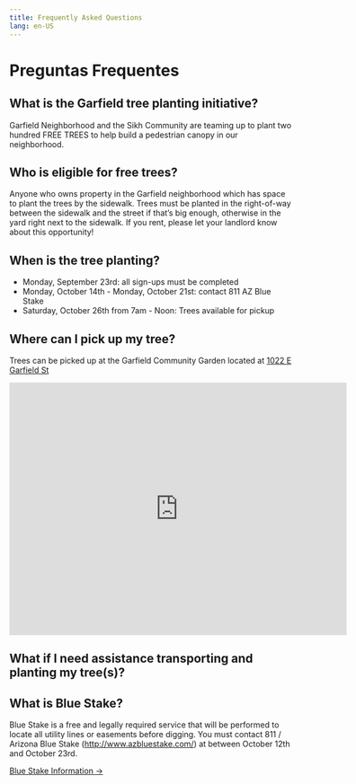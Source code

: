 ```yaml
---
title: Frequently Asked Questions
lang: en-US
---
```

# Preguntas Frequentes
<contact/>

## What is the Garfield tree planting initiative?
Garfield Neighborhood and the Sikh Community are teaming up to plant two hundred FREE TREES to help build a pedestrian canopy in our neighborhood.

## Who is eligible for free trees?
Anyone who owns property in the Garfield neighborhood which has space to plant the trees by the sidewalk. Trees must be planted in the right-of-way between the sidewalk and the street if that’s big enough, otherwise in the yard right next to the sidewalk. If you rent, please let your landlord know about this opportunity!

## When is the tree planting?
* Monday, September 23rd: all sign-ups must be completed
* Monday, October 14th - Monday, October 21st: contact 811 AZ Blue Stake
* Saturday, October 26th from 7am - Noon: Trees available for pickup

## Where can I pick up my tree?
Trees can be picked up at the Garfield Community Garden located at [1022 E Garfield St](https://goo.gl/maps/GPhamjwMag4xHzJ38)

<iframe src="https://www.google.com/maps/embed?pb=!1m18!1m12!1m3!1d416.0840550166744!2d-112.06033062160766!3d33.4578395525165!2m3!1f0!2f0!3f0!3m2!1i1024!2i768!4f13.1!3m3!1m2!1s0x872b13e4c4ee41c1%3A0x8618ef33b7b18eef!2sGarfield+Community+Garden!5e0!3m2!1sen!2sus!4v1566150316405!5m2!1sen!2sus" width="600" height="450" frameborder="0" style="border:0" allowfullscreen></iframe>

## What if I need assistance transporting and planting my tree(s)?

## What is Blue Stake?
Blue Stake is a free and legally required service that will be performed to locate all utility lines or easements before digging. You must contact 811 / Arizona Blue Stake (<http://www.azbluestake.com/>) at between October 12th and October 23rd. 

<a href='/bluestake' class='button'>Blue Stake Information →</a>

<Footer/>

<style lang='stylus'>
.button 
    display: inline-block
    font-size: 1.2rem
    color: #fff
    background-color: #3eaf7c
    padding: 0.8rem 1.6rem
    border-radius: 4px
    transition: background-color 0.1s ease
    box-sizing: border-box
    border-bottom: 1px solid #389d70
.button:hover
  text-decoration: none
  background-color: #4abf8a;
  color: #fff
</style>

